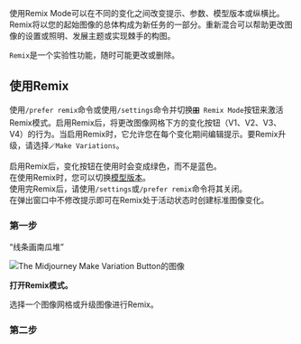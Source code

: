 使用Remix Mode可以在不同的变化之间改变提示、参数、模型版本或纵横比。Remix将以您的起始图像的总体构成为新任务的一部分。重新混合可以帮助更改图像的设置或照明、发展主题或实现棘手的构图。

`Remix`是一个实验性功能，随时可能更改或删除。

## 使用Remix

使用`/prefer remix`命令或使用`/settings`命令并切换`🎛️ Remix Mode`按钮来激活Remix模式。启用Remix后，将更改图像网格下方的变化按钮（V1、V2、V3、V4）的行为。当启用Remix时，它允许您在每个变化期间编辑提示。要Remix升级，请选择`🪄Make Variations`。

启用Remix后，变化按钮在使用时会变成绿色，而不是蓝色。  
在使用Remix时，您可以切换[模型版本](https://docs.midjourney.com/models)。  
使用完Remix后，请使用`/settings`或`/prefer remix`命令将其关闭。  
在弹出窗口中不修改提示即可在Remix处于活动状态时创建标准图像变化。

### 第一步

“线条画南瓜堆”

![The Midjourney Make Variation Button的图像](https://cdn.document360.io/3040c2b6-fead-4744-a3a9-d56d621c6c7e/Images/Documentation/MJ_Remix_1.png)

**打开Remix模式。**

选择一个图像网格或升级图像进行Remix。

### 第二步

